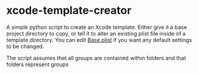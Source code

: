 # xcode-template-creator

A simple python script to create an Xcode template. Either give it a base project directory to copy, or tell it to alter an existing plist file inside of a template directory. You can edit [Base.plist](https://github.com/Will-Scheirey/xcode-template-creator/blob/main/Base.plist) if you want any default settings to be changed.

The script assumes that all groups are contained within folders and that folders represent groups

